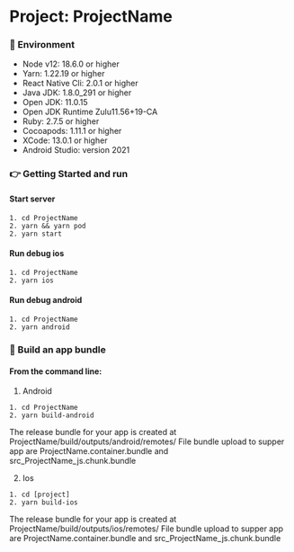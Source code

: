 # Project: ProjectName

### :file_folder: Environment

- Node v12: 18.6.0 or higher
- Yarn: 1.22.19 or higher
- React Native Cli: 2.0.1 or higher
- Java JDK: 1.8.0_291 or higher
- Open JDK: 11.0.15
- Open JDK Runtime Zulu11.56+19-CA
- Ruby: 2.7.5 or higher
- Cocoapods: 1.11.1 or higher
- XCode: 13.0.1 or higher
- Android Studio: version 2021

### :point_right: Getting Started and run

#### Start server

```
1. cd ProjectName
2. yarn && yarn pod
2. yarn start
```

#### Run debug ios

```
1. cd ProjectName
2. yarn ios
```

#### Run debug android

```
1. cd ProjectName
2. yarn android
```

### :rocket: Build an app bundle
#### From the command line:
1. Android
```
1. cd ProjectName
2. yarn build-android
```
The release bundle for your app is created at ProjectName/build/outputs/android/remotes/
File bundle upload to supper app are ProjectName.container.bundle and src_ProjectName_js.chunk.bundle

2. Ios
```
1. cd [project]
2. yarn build-ios
```
The release bundle for your app is created at ProjectName/build/outputs/ios/remotes/
File bundle upload to supper app are ProjectName.container.bundle and src_ProjectName_js.chunk.bundle